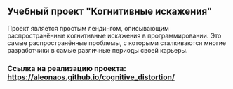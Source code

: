 ## Учебный проект "Когнитивные искажения"

Проект является простым лендингом, описывающим распространённые когнитивные искажения в программировании. Это самые распространённые проблемы, с которыми сталкиваются многие разработчики в самые различные периоды своей карьеры.

### Ссылка на реализацию проекта: https://aleonaos.github.io/cognitive_distortion/
